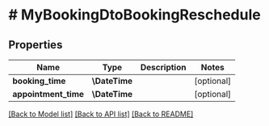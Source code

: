 # # MyBookingDtoBookingReschedule

## Properties

Name | Type | Description | Notes
------------ | ------------- | ------------- | -------------
**booking_time** | **\DateTime** |  | [optional]
**appointment_time** | **\DateTime** |  | [optional]

[[Back to Model list]](../../README.md#models) [[Back to API list]](../../README.md#endpoints) [[Back to README]](../../README.md)
